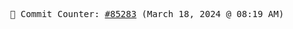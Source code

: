 <p align="center">
    <samp>
        📮 Commit Counter: <a href="https://github.com/Javascript-void0/Javascript-void0/commits/main">#85283</a> (March 18, 2024 @ 08:19 AM)
    </samp>
</p>